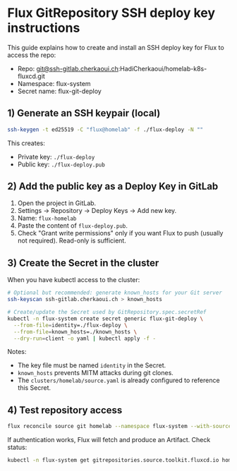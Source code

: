 # Flux GitRepository SSH deploy key instructions

This guide explains how to create and install an SSH deploy key for Flux to access the repo:

- Repo: git@ssh-gitlab.cherkaoui.ch:HadiCherkaoui/homelab-k8s-fluxcd.git
- Namespace: flux-system
- Secret name: flux-git-deploy

## 1) Generate an SSH keypair (local)

```bash
ssh-keygen -t ed25519 -C "flux@homelab" -f ./flux-deploy -N ""
```

This creates:
- Private key: `./flux-deploy`
- Public key:  `./flux-deploy.pub`

## 2) Add the public key as a Deploy Key in GitLab

1. Open the project in GitLab.
2. Settings → Repository → Deploy Keys → Add new key.
3. Name: `flux-homelab`
4. Paste the content of `flux-deploy.pub`.
5. Check "Grant write permissions" only if you want Flux to push (usually not required). Read-only is sufficient.

## 3) Create the Secret in the cluster

When you have kubectl access to the cluster:

```bash
# Optional but recommended: generate known_hosts for your Git server
ssh-keyscan ssh-gitlab.cherkaoui.ch > known_hosts

# Create/update the Secret used by GitRepository.spec.secretRef
kubectl -n flux-system create secret generic flux-git-deploy \
  --from-file=identity=./flux-deploy \
  --from-file=known_hosts=./known_hosts \
  --dry-run=client -o yaml | kubectl apply -f -
```

Notes:
- The key file must be named `identity` in the Secret.
- `known_hosts` prevents MITM attacks during git clones.
- The `clusters/homelab/source.yaml` is already configured to reference this Secret.

## 4) Test repository access

```bash
flux reconcile source git homelab --namespace flux-system --with-source
```

If authentication works, Flux will fetch and produce an Artifact. Check status:

```bash
kubectl -n flux-system get gitrepositories.source.toolkit.fluxcd.io homelab -o yaml
```
